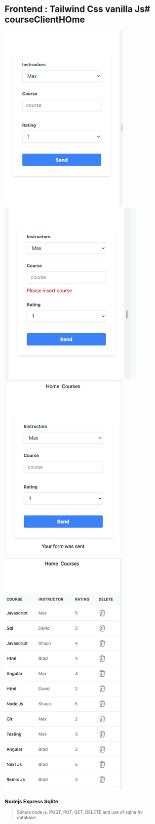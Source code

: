 # Frontend : Tailwind Css vanilla Js# courseClientHOme



![Form](assets/form.png)
![Error](assets/erorr.png)
![Success](assets/success.png)
![SCourses](assets/courses.png)


### Nodejs Express Sqlite
> Simple node js. POST, PUT, GET, DELETE and use of sqlite for database




